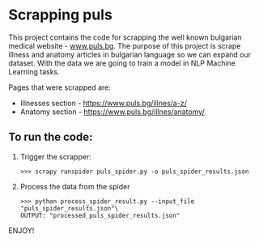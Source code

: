 # Scrapping puls

This project contains the code for scrapping the well known bulgarian medical website - www.puls.bg.
The purpose of this project is scrape illness and anatomy articles in bulgarian language so we can expand our dataset.
With the data we are going to train a model in NLP Machine Learning tasks.

Pages that were scrapped are:

* Illnesses section - https://www.puls.bg/illnes/a-z/
* Anatomy section - https://www.puls.bg/illnes/anatomy/

## To run the code:

1. Trigger the scrapper:
    ```
    >>> scrapy runspider puls_spider.py -o puls_spider_results.json
    ```
2. Process the data from the spider
    ```
    >>> python process_spider_result.py --input_file "puls_spider_results.json"\
    OUTPUT: "processed_puls_spider_results.json"
    ```

ENJOY!